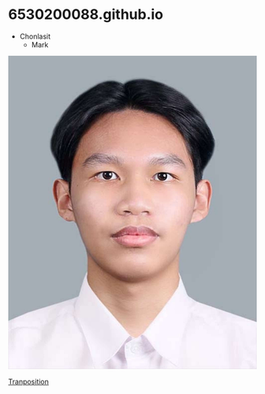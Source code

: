 # 6530200088.github.io
- Chonlasit
  - Mark
 
![Profile](photo/Profile.jpeg)

[Tranposition](tranposition.md)
